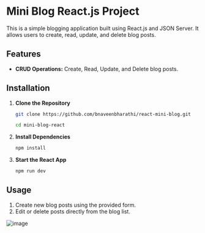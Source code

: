 # Mini Blog React.js Project

This is a simple blogging application built using React.js and JSON Server. It allows users to create, read, update, and delete blog posts.

## Features
- **CRUD Operations:** Create, Read, Update, and Delete blog posts.


## Installation

1. **Clone the Repository**
   ```bash
   git clone https://github.com/bnaveenbharathi/react-mini-blog.git
   ```
   ```bash
   cd mini-blog-react
   ```

2. **Install Dependencies**
   ```bash
   npm install
   ```

3. **Start the React App**
   ```bash
   npm run dev 
   ```


## Usage
1. Create new blog posts using the provided form.
2. Edit or delete posts directly from the blog list.


![image](https://github.com/user-attachments/assets/e6fab64b-1148-446b-838c-741c0ecae1d1)

